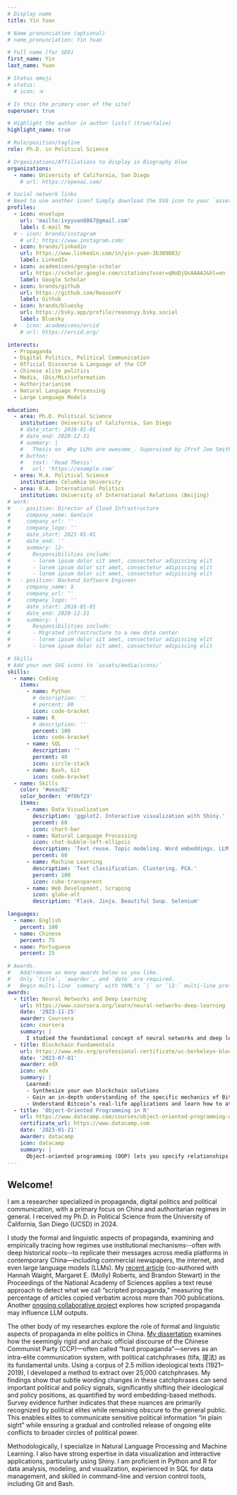 ```yaml
---
# Display name
title: Yin Yuan

# Name pronunciation (optional)
# name_pronunciation: Yin Yuan

# Full name (for SEO)
first_name: Yin
last_name: Yuan

# Status emoji
# status:
  # icon: ☕️

# Is this the primary user of the site?
superuser: true

# Highlight the author in author lists? (true/false)
highlight_name: true

# Role/position/tagline
role: Ph.D. in Political Science

# Organizations/Affiliations to display in Biography blox
organizations:
  - name: University of California, San Diego
    # url: https://openai.com/

# Social network links
# Need to use another icon? Simply download the SVG icon to your `assets/media/icons/` folder.
profiles:
  - icon: envelope
    url: 'mailto:ivyyuan8867@gmail.com'
    label: E-mail Me
  # - icon: brands/instagram
    # url: https://www.instagram.com/
  - icon: brands/linkedin
    url: https://www.linkedin.com/in/yin-yuan-3b389083/
    label: LinkedIn
  - icon: academicons/google-scholar
    url: https://scholar.google.com/citations?user=qNoDjUsAAAAJ&hl=en
    label: Google Scholar
  - icon: brands/github
    url: https://github.com/ReasonYY
    label: Github
  - icon: brands/bluesky
    url: https://bsky.app/profile/reasonyy.bsky.social
    label: Bluesky
  # - icon: academicons/orcid
    # url: https://orcid.org/

interests:
  - Propaganda
  - Digital Politics, Political Communication
  - Official Discourse & Language of the CCP
  - Chinese elite politics
  - Media, (Dis/Mis)information
  - Authoritarianism
  - Natural Language Processing
  - Large Language Models

education:
  - area: Ph.D. Political Science
    institution: University of California, San Diego
    # date_start: 2016-01-01
    # date_end: 2020-12-31
    # summary: |
    #   Thesis on _Why LLMs are awesome_. Supervised by [Prof Joe Smith](https://example.com). Presented papers at 5 IEEE conferences with the contributions being published in 2 Springer journals.
    # button:
    #   text: 'Read Thesis'
    #   url: 'https://example.com'
  - area: M.A. Political Science
    institution: Columbia University
  - area: B.A. International Politics
    institution: University of International Relations (Beijing)
# work:
#   - position: Director of Cloud Infrastructure
#     company_name: GenCoin
#     company_url: ''
#     company_logo: ''
#     date_start: 2021-01-01
#     date_end: ''
#     summary: |2-
#       Responsibilities include:
#       - lorem ipsum dolor sit amet, consectetur adipiscing elit
#       - lorem ipsum dolor sit amet, consectetur adipiscing elit
#       - lorem ipsum dolor sit amet, consectetur adipiscing elit
#   - position: Backend Software Engineer
#     company_name: X
#     company_url: ''
#     company_logo: ''
#     date_start: 2016-01-01
#     date_end: 2020-12-31
#     summary: |
#       Responsibilities include:
#       - Migrated infrastructure to a new data center
#       - lorem ipsum dolor sit amet, consectetur adipiscing elit
#       - lorem ipsum dolor sit amet, consectetur adipiscing elit

# Skills
# Add your own SVG icons to `assets/media/icons/`
skills:
  - name: Coding
    items:
      - name: Python
        # description: ''
        # percent: 80
        icon: code-bracket
      - name: R
        # description: ''
        percent: 100
        icon: code-bracket
      - name: SQL
        description: ''
        percent: 40
        icon: circle-stack
      - name: Bash, Git
        icon: code-bracket
  - name: Skills
    color: '#eeac02'
    color_border: '#f0bf23'
    items:
      - name: Data Visualization
        description: 'ggplot2. Interactive visualization with Shiny.'
        percent: 60
        icon: chart-bar
      - name: Natural Language Processing
        icon: chat-bubble-left-ellipsis
        description: 'Text reuse. Topic modeling. Word embeddings. LLM auditing and finetuning.'
        percent: 80
      - name: Machine Learning
        description: 'Text classification. Clustering. PCA.'
        percent: 100
        icon: cube-transparent
      - name: Web Development, Scraping
        icon: globe-alt
        description: 'Flask. Jinja. Beautiful Soup. Selenium'

languages:
  - name: English
    percent: 100
  - name: Chinese
    percent: 75
  - name: Portuguese
    percent: 25

# Awards.
#   Add/remove as many awards below as you like.
#   Only `title`, `awarder`, and `date` are required.
#   Begin multi-line `summary` with YAML's `|` or `|2-` multi-line prefix and indent 2 spaces below.
awards:
  - title: Neural Networks and Deep Learning
    url: https://www.coursera.org/learn/neural-networks-deep-learning
    date: '2023-11-25'
    awarder: Coursera
    icon: coursera
    summary: |
      I studied the foundational concept of neural networks and deep learning. By the end, I was familiar with the significant technological trends driving the rise of deep learning; build, train, and apply fully connected deep neural networks; implement efficient (vectorized) neural networks; identify key parameters in a neural network’s architecture; and apply deep learning to your own applications.
  - title: Blockchain Fundamentals
    url: https://www.edx.org/professional-certificate/uc-berkeleyx-blockchain-fundamentals
    date: '2023-07-01'
    awarder: edX
    icon: edx
    summary: |
      Learned:
      - Synthesize your own blockchain solutions
      - Gain an in-depth understanding of the specific mechanics of Bitcoin
      - Understand Bitcoin’s real-life applications and learn how to attack and destroy Bitcoin, Ethereum, smart contracts and Dapps, and alternatives to Bitcoin’s Proof-of-Work consensus algorithm
  - title: 'Object-Oriented Programming in R'
    url: https://www.datacamp.com/courses/object-oriented-programming-with-s3-and-r6-in-r
    certificate_url: https://www.datacamp.com
    date: '2023-01-21'
    awarder: datacamp
    icon: datacamp
    summary: |
      Object-oriented programming (OOP) lets you specify relationships between functions and the objects that they can act on, helping you manage complexity in your code. This is an intermediate level course, providing an introduction to OOP, using the S3 and R6 systems. S3 is a great day-to-day R programming tool that simplifies some of the functions that you write. R6 is especially useful for industry-specific analyses, working with web APIs, and building GUIs.
---
```


## Welcome!

I am a researcher specialized in propaganda, digital politics and political communication, with a primary focus on China and authoritarian regimes in general. I received my Ph.D. in Political Science from the University of California, San Diego (UCSD) in 2024.

I study the formal and linguistic aspects of propaganda, examining and empirically tracing how regimes use institutional mechanisms--often with deep historical roots--to replicate their messages across media platforms in contemporary China—including commercial newspapers, the internet, and even large language models (LLMs). My [recent article](publication/scripted_pnas) (co-authored with Hannah Waight, Margaret E. (Molly) Roberts, and Brandon Stewart) in the Proceedings of the National Academy of Sciences applies a text reuse approach to detect what we call “scripted propaganda,” measuring the percentage of articles copied verbatim across more than 700 publications. Another [ongoing collaborative project](inprogress/llm) explores how scripted propaganda may influence LLM outputs.

The other body of my researches explore the role of formal and linguistic aspects of propaganda in elite politics in China. [My dissertation](inprogress/dissertation) examines how the seemingly rigid and archaic official discourse of the Chinese Communist Party (CCP)—often called “hard propaganda”—serves as an intra-elite communication system, with political catchphrases (tifa, 提法) as its fundamental units. Using a corpus of 2.5 million ideological texts (1921–2019), I developed a method to extract over 25,000 catchphrases. My findings show that subtle wording changes in these catchphrases can send important political and policy signals, significantly shifting their ideological and policy positions, as quantified by word embedding-based methods. Survey evidence further indicates that these nuances are primarily recognized by political elites while remaining obscure to the general public. This enables elites to communicate sensitive political information “in plain sight” while ensuring a gradual and controlled release of ongoing elite conflicts to broader circles of political power.

Methodologically, I specialize in Natural Language Processing and Machine Learning. I also have strong expertise in data visualization and interactive applications, particularly using Shiny. I am proficient in Python and R for data analysis, modeling, and visualization, experienced in SQL for data management, and skilled in command-line and version control tools, including Git and Bash. 